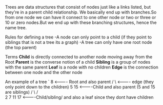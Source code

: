 Trees are data structures that consist of nodes just like a links listed, but they're in a parent child relationship. We basically end up with branches.So from one node we can have it connect to one other node or two or three or 10 or zero nodes.But we end up with these branching structures, hence the name tree.

Rules for defining a tree
-A node can only point to a child (if they point to siblings that is not a tree its a graph)
-A tree can only have one root node (the top parent)

Terms
**Child** is directly connected to another node moving away from the Root
**Parent** is the converse notion of a child
**Sibling** is a group of nodes with the same parent
**Leaf** is a node with no children
**Edge** is the connection between one node and the other node

An example of a tree
` 8 <---- Root and also parent
/ \ <---- edge (they only point down to the children)
5 15 <----Child and also parent (5 and 15 are siblings)
/ \ / \
2 7 11 17 <----Child/sibling/ and also a leaf since they dont have children
